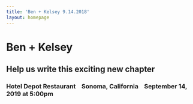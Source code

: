 ```yaml
---
title: 'Ben + Kelsey 9.14.2018'
layout: homepage
---
```

# Ben + Kelsey

## Help us write this exciting new chapter

### Hotel Depot Restaurant &nbsp;&nbsp; Sonoma, California &nbsp;&nbsp; September 14, 2019 at 5:00pm